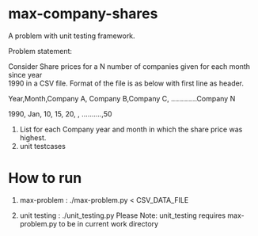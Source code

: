 max-company-shares
==================

A problem with unit testing framework.

Problem statement:

Consider Share prices for a N number of companies given for each month since year   
1990 in a CSV file. Format of the file is as below with first line as header.
 
Year,Month,Company A, Company B,Company C, .............Company N

1990, Jan, 10, 15, 20, , ..........,50

1. List for each Company year and month in which the share price was highest.
2. unit testcases  



How to run
==========

1. max-problem : ./max-problem.py < CSV_DATA_FILE
  
2. unit testing : ./unit_testing.py
Please Note: unit_testing requires max-problem.py to be in current work directory
